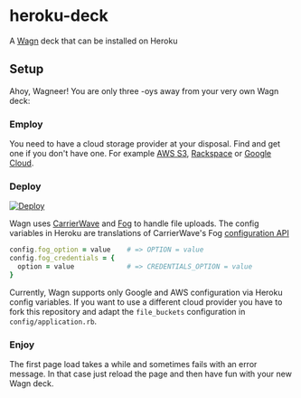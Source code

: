 # heroku-deck
A [Wagn](http://wagn.org) deck that can be installed on Heroku

## Setup

Ahoy, Wagneer! You are only three -oys away from your very own Wagn deck:

### Employ

You need to have a cloud storage provider at your disposal. Find and get one if you don't have one. For example
[AWS S3](https://aws.amazon.com/s3/), [Rackspace](https://www.rackspace.com) or [Google Cloud](https://cloud.google.com).

### Deploy

[![Deploy](https://www.herokucdn.com/deploy/button.svg)](https://heroku.com/deploy?template=https://github.com/wagn/heroku-deck)

Wagn uses [CarrierWave](https://github.com/carrierwaveuploader/carrierwave) and [Fog](https://github.com/fog/fog) 
to handle file uploads. The config variables in Heroku are translations of CarrierWave's Fog [configuration API](https://github.com/carrierwaveuploader/carrierwave#fog)

```ruby
config.fog_option = value    # => OPTION = value
config.fog_credentials = {
  option = value             # => CREDENTIALS_OPTION = value
}
```

Currently, Wagn supports only Google and AWS configuration via Heroku config variables. If you want to use a different cloud provider you have to fork this repository and adapt the `file_buckets` configuration in `config/application.rb`.

### Enjoy

The first page load takes a while and sometimes fails with an error message. 
In that case just reload the page and then have fun with your new Wagn deck.
